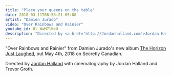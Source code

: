 ```yaml
---
title: "Place your queens on the table"
date: 2018-03-11T08:56:21-05:00
artist: "Damien Jurado"
video: "Over Rainbows and Rainier"
youtube_id: 8l_WwM7lKeU
description: "Directed by <a href='http://Jordanhalland.com'>Jordan Halland</a> with cinematography by Jordan Halland and Trevor Groth."
---
```


"Over Rainbows and Rainier" from Damien Jurado's new album <a href="https://damienjurado.ffm.to/horizon">The Horizon Just Laughed</a>, out May 4th, 2018 on Secretly Canadian.

Directed by <a href="http://Jordanhalland.com">Jordan Halland</a> with cinematography by Jordan Halland and Trevor Groth.